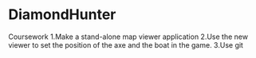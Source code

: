 # DiamondHunter
Coursework
1.Make a stand-alone map viewer application
2.Use the new viewer to set the position of the axe and the boat in the game.
3.Use git
